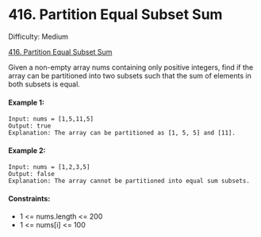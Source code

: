 # 416. Partition Equal Subset Sum

Difficulty: Medium

[416. Partition Equal Subset Sum](https://leetcode.com/problems/partition-equal-subset-sum)

Given a non-empty array nums containing only positive integers, find if the array can be partitioned into two subsets such that the sum of elements in both subsets is equal.

#### Example 1:

```
Input: nums = [1,5,11,5]
Output: true
Explanation: The array can be partitioned as [1, 5, 5] and [11].
```

#### Example 2:

```
Input: nums = [1,2,3,5]
Output: false
Explanation: The array cannot be partitioned into equal sum subsets.
```

#### Constraints:

-   1 <= nums.length <= 200
-   1 <= nums[i] <= 100
